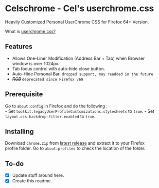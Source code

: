 # Celschrome - Cel's userchrome.css   

Heavily Customized Personal UserChrome CSS for Firefox 64+ Version.

What is [userchrome.css?](https://www.userchrome.org/)

## Features

- Allows One-Liner Modification (Address Bar + Tab) when Browser window is over 1024px.
- Tab focus control with auto-hide close button.
- ~~Auto-Hide Personal Bar.~~ `dropped support, may readded in the future`
- ~~*RGB*~~ `deprecated since Firefox v69`

## Prerequisite 
Go to `about:config` in Firefox and do the following :  
		- Set `toolkit.legacyUserProfileCustomizations.stylesheets` to `true`. 
		- Set `layout.css.backdrop-filter.enabled` to `true`. 

## Installing
Download `chrome.zip` from [latest release](github.com\koushiroue\celschrome\release) and extract it to your Firefox profile folder.
Go to `about:profiles` to check the location of the folder.

## To-do
- [x] Update stuff around here.  
- [x] Create this readme.
